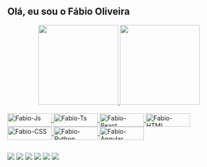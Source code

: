 ## Olá, eu sou o Fábio Oliveira

<div align="center">
  <a href="https://github.com/NullBeta001">
  <img height="180em" src="https://github-readme-stats.vercel.app/api?username=NullBeta001&show_icons=true&theme=dracula&include_all_commits=true&count_private=true"/>
  <img height="180em" src="https://github-readme-stats.vercel.app/api/top-langs/?username=NullBeta001&layout=compact&langs_count=7&theme=dracula"/>
  </div>
  <div style="display: inline_block"><br>
  <img align="center" alt="Fabio-Js" height="30" width="100" src="https://img.shields.io/badge/JavaScript-323330?style=for-the-badge&logo=javascript&logoColor=F7DF1E">
  <img align="center" alt="Fabio-Ts" height="30" width="100" src="https://img.shields.io/badge/TypeScript-007ACC?style=for-the-badge&logo=typescript&logoColor=white">
  <img align="center" alt="Fabio-React" height="30" width="100" src="https://img.shields.io/badge/React-20232A?style=for-the-badge&logo=react&logoColor=61DAFB">
  <img align="center" alt="Fabio-HTML" height="30" width="100" src="https://img.shields.io/badge/HTML5-E34F26?style=for-the-badge&logo=html5&logoColor=white">
  <img align="center" alt="Fabio-CSS" height="30" width="100" src="https://img.shields.io/badge/CSS-239120?&style=for-the-badge&logo=css3&logoColor=white">
  <img align="center" alt="Fabio-Python" height="30" width="100" src="https://img.shields.io/badge/Python-3776AB?style=for-the-badge&logo=python&logoColor=white">
  <img align="center" alt="Fabio-Angular" height="30" width="100" src="https://img.shields.io/badge/Angular-DD0031?style=for-the-badge&logo=angular&logoColor=white">
    
</div>
  
  ##
  
  <div> 
  <a href="https://www.instagram.com/fabio_oliveira_17/" target="_blank"><img src="https://img.shields.io/badge/-Instagram-%23E4405F?style=for-the-badge&logo=instagram&logoColor=white" target="_blank"></a>
 <a href="https://discord.gg/wDF2RRXM" target="_blank"><img src="https://img.shields.io/badge/Discord-7289DA?style=for-the-badge&logo=discord&logoColor=white" target="_blank"></a> 
  <a href = "mailto:fabiooli221297@gmail.com"><img src="https://img.shields.io/badge/-Gmail-%23333?style=for-the-badge&logo=gmail&logoColor=white" target="_blank"></a>
  <a href="https://www.linkedin.com/in/fabio-oliveira-nb/" target="_blank"><img src="https://img.shields.io/badge/-LinkedIn-%230077B5?style=for-the-badge&logo=linkedin&logoColor=white" target="_blank"></a> 
  <a href="https://www.reddit.com/user/NullBeta001" target="_blank"><img src="https://img.shields.io/badge/Reddit-FF4500?style=for-the-badge&logo=reddit&logoColor=white" target="_blank"></a>
  <a href="https://pt.stackoverflow.com/users/289948/null-beta" target="_blank"><img src="	https://img.shields.io/badge/Stack_Overflow-FE7A16?style=for-the-badge&logo=stack-overflow&logoColor=white" target="_blank"></a>
 
</div>
